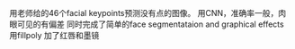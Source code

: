 用老师给的46个facial keypoints预测没有点的图像。
用CNN，准确率一般，肉眼可见的有偏差
同时完成了简单的face segmentataion and graphical effects
用fillpoly
加了红唇和墨镜
